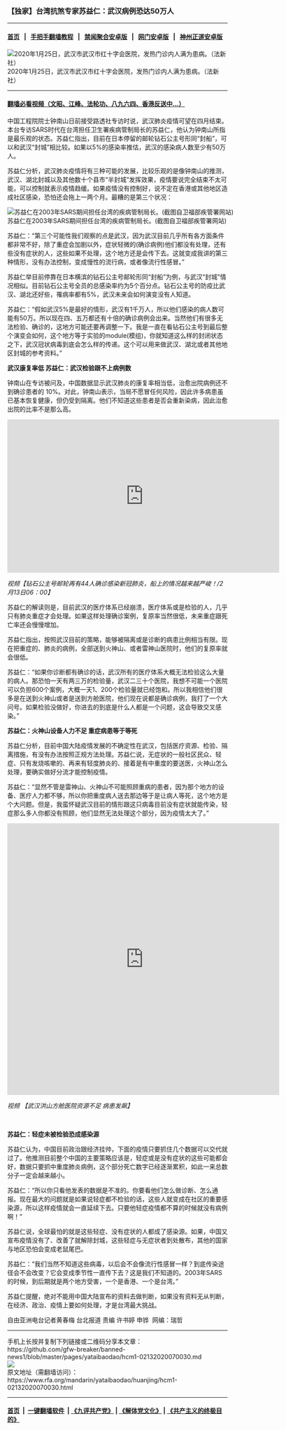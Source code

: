 ### 【独家】台湾抗煞专家苏益仁：武汉病例恐达50万人
------------------------

#### [首页](https://github.com/gfw-breaker/banned-news1/blob/master/README.md) &nbsp;&nbsp;|&nbsp;&nbsp; [手把手翻墙教程](https://github.com/gfw-breaker/guides/wiki) &nbsp;&nbsp;|&nbsp;&nbsp; [禁闻聚合安卓版](https://github.com/gfw-breaker/bn-android) &nbsp;&nbsp;|&nbsp;&nbsp; [网门安卓版](https://github.com/oGate2/oGate) &nbsp;&nbsp;|&nbsp;&nbsp; [神州正道安卓版](https://github.com/SzzdOgate/update) 



<div id="headerimg">
 <img alt="2020年1月25日，武汉市武汉市红十字会医院，发热门诊内人满为患病。（法新社）" src="https://www.rfa.org/mandarin/yataibaodao/huanjing/hcm1-02132020070030.html/000_1OC6B8.jpg/@@images/c36707c9-7d5f-42d5-9b4f-7b160b3cdb80.jpeg" title="2020年1月25日，武汉市武汉市红十字会医院，发热门诊内人满为患病。（法新社）"/>
 <div id="headerimgcontents">
  <div id="headerimgcaption">
   <span>
    2020年1月25日，武汉市武汉市红十字会医院，发热门诊内人满为患病。（法新社）
   </span>
   <!-- zoomattribute -->
  </div>
  <!-- headerimgcaption -->
 </div>
 <!-- headerimagecontents -->
</div>

<hr/>


#### [翻墙必看视频（文昭、江峰、法轮功、八九六四、香港反送中...）](http://167.172.214.107/home.html)

<div id="storytext">
 <div>
  <div class="slot_header">
  </div>
 </div>
 <p>
  中国工程院院士钟南山日前接受路透社专访时说，武汉肺炎疫情可望在四月结束。本台专访SARS时代在台湾担任卫生署疾病管制局长的苏益仁，他认为钟南山所指是最乐观的状态。苏益仁指出，目前在日本停留的邮轮钻石公主号形同“封船”，可以和武汉“封城”相比较。如果以5%的感染率推估，武汉的感染病人数至少有50万人。
 </p>
 <p>
  苏益仁分析，武汉肺炎疫情将有三种可能的发展，比较乐观的是像钟南山的推测，武汉、湖北封城以及其他数十个县市“半封城”发挥效果，疫情要说完全结束不太可能，可以控制就表示疫情趋缓。如果疫情没有控制好，说不定在香港或其他地区造成社区感染，恐怕还会拖上一两个月。最糟的是第三个状况：
 </p>
 <p>
 </p>
 <p>
 </p>
 <p>
  <div class="image-inline captioned" style="width:804px;">
   <div style="width:804px;">
    <img alt="苏益仁在2003年SARS期间担任台湾的疾病管制局长。(截图自卫福部疾管署网站)" src="https://www.rfa.org/mandarin/yataibaodao/huanjing/hcm1-02132020070030.html/HCM-1.jpg" title="苏益仁在2003年SARS期间担任台湾的疾病管制局长。(截图自卫福部疾管署网站)"/>
   </div>
   <div class="image-caption">
    <span style="width:804px;">
     苏益仁在2003年SARS期间担任台湾的疾病管制局长。(截图自卫福部疾管署网站)
    </span>
    <span class="copyright">
    </span>
   </div>
  </div>
 </p>
 <p>
  苏益仁：“第三个可能性我们观察的点是武汉，因为武汉目前几乎所有各方面条件都非常不好，除了重症会加剧以外，症状轻微的(确诊病例)他们都没有处理，还有些没有症状的人，这些如果不处理，这个地方还是会传下去。这就变成我讲的第三种情形，没有办法控制，变成慢性的流行病，或者像流行性感冒。”
 </p>
 <p>
  苏益仁举目前停靠在日本横滨的钻石公主号邮轮形同“封船”为例，与武汉“封城”情况相似。目前钻石公主号全员的总感染率约为5个百分点。钻石公主号的防疫比武汉、湖北还好些，罹病率都有5%，武汉未来会如何演变没有人知道。
 </p>
 <p>
  苏益仁：“假如武汉5%是最好的情形，武汉有1千万人，所以他们感染的病人数可能有50万。所以现在四、五万都还有十倍的确诊病例会出来。当然他们有很多无法检验、确诊的，这地方可能还要再调整一下。我是一直在看钻石公主号到最后整个演变会如何，这个地方等于实验的module(模组)，你就知道这么样的封闭状态之下，武汉冠状病毒到底会怎么样的传递。这个可以用来做武汉、湖北或者其他地区封城的参考资料。”
 </p>
 <p>
  <b>
   武汉康复率低
  </b>
  <b>
  </b>
  <b>
  </b>
  <b>
   苏益仁：武汉检验跟不上病例数
  </b>
  <b>
  </b>
 </p>
 <p>
  钟南山在专访被问及，中国数据显示武汉肺炎的康复率相当低，治愈出院病例还不到确诊患者的 10%。对此，钟南山表示，当局不愿冒任何风险，因此许多病患虽已基本恢复健康，但仍受到隔离。他们不知道这些患者是否会重新染病，因此治愈出院的比率不是那么高。
 </p>
 <p>
 </p>
 <p>
  <iframe frameborder="0" height="350" scrolling="no" src="https://www.facebook.com/plugins/video.php?href=https%3A%2F%2Fwww.facebook.com%2Fntv7mandarinnews%2Fvideos%2F190795745339408%2F&amp;show_text=0&amp;width=622" width="622">
  </iframe>
 </p>
 <p>
  <i>
   视频【钻石公主号邮轮再有44人确诊感染新冠肺炎，船上的情况越来越严峻！/2月13日06：00】
  </i>
 </p>
 <p>
 </p>
 <p>
  苏益仁的解读则是，目前武汉的医疗体系已经崩溃，医疗体系或是检验的人，几乎只有肺炎重症才会处理。如果这样处理确诊案例，复原率当然很低，未来重症跟死亡率还会慢慢增加。
 </p>
 <p>
  苏益仁指出，按照武汉目前的策略，能够被隔离或是诊断的病患比例相当有限。现在把重症的、肺炎的病例，全部送到火神山、或者雷神山医院时，他们的复原率就会很低。
 </p>
 <p>
  苏益仁：“如果你诊断都有确诊的话，武汉所有的医疗体系大概无法检验这么大量的病人。那恐怕一天有两三万的检验量，武汉二三十个医院，我想不可能一个医院可以负担600个案例，大概一天1、200个检验量就已经饱和。所以我相信他们很多是在送到火神山或者是送到方舱医院，他们现在说都是确诊病例，我打了一个大问号。如果检验没做好，你进去的到底是什么人都是一个问题，这会导致交叉感染。”
 </p>
 <p>
  <b>
   苏益仁：火神山设备人力不足
  </b>
  <b>
  </b>
  <b>
   重症病患等于等死
  </b>
  <b>
  </b>
 </p>
 <p>
  苏益仁分析，目前中国大陆疫情发展的不确定性在武汉，包括医疗资源、检验、隔离措施，有没有办法按照正规方法处理。苏益仁说，无症状的一般社区民众、轻症、只有发烧咳嗽的、再来有轻度肺炎的、接着是有中重度的要送医，火神山怎么处理，要确实做好分流才能控制疫情。
 </p>
 <p>
  苏益仁：“显然不管是雷神山、火神山不可能照顾重病的患者，因为那个地方的设备、医疗人力都不够，所以你把重度病人送去那边等于是让病人等死，这个地方是个大问题。但是，我蛮怀疑武汉目前的情形跟这只病毒目前没有症状就能传染，轻症那么多人你都没有照顾，他们显然无法处理这个部分，因为疫情太大了。”
 </p>
 <p>
 </p>
 <p>
  <iframe frameborder="0" height="620" scrolling="no" src="https://www.facebook.com/plugins/video.php?href=https%3A%2F%2Fwww.facebook.com%2FRFAChinese%2Fvideos%2F2728864310522756%2F&amp;show_text=0&amp;width=622" width="622">
  </iframe>
 </p>
 <p>
  <i>
   视频
   <span>
    <span title="【武汉洪山方舱医院资源不足 病患发飙】">
     【武汉洪山方舱医院资源不足 病患发飙】
    </span>
   </span>
  </i>
 </p>
 <p>
  <i>
   <span>
    <span title="【武汉洪山方舱医院资源不足 病患发飙】">
     <br/>
    </span>
   </span>
  </i>
 </p>
 <p>
  <b>
   苏益仁：轻症未被检验恐成感染源
  </b>
  <b>
  </b>
 </p>
 <p>
  苏益仁认为，中国目前政治跟经济挂帅，下面的疫情只要抓住几个数据可以交代就过了。他推测目前整个中国的主要策略应该是，轻症或是没有症状的这些可能都会好，数据只要抓中重度肺炎病例，这个部分死亡数字已经逐渐累积，如此一来总数分子一定会越来越小。
 </p>
 <p>
  苏益仁：“所以你只看他发表的数据是不准的。你要看他们怎么做诊断、怎么通报。现在最大的问题就是如果说轻症都不检验的话，这些人就变成在社区的重要感染源，所以这样疫情就会一直延续下去。只要他轻症疫情都不算的时候就没有病例啊！”
 </p>
 <p>
  苏益仁说，全球最怕的就是这些轻症、没有症状的人都成了感染源。如果，中国又宣布疫情没有了、改善了就解除封城，这些轻症与无症状者到处散布，其他的国家与地区恐怕会变成老鼠尾巴。
 </p>
 <p>
  苏益仁：“我们当然不知道这些病毒，以后会不会像流行性感冒一样？到底传染途径会不会改变？它会变成季节性一直传下去？这是我们不知道的。2003年SARS的时候，到后期就是两个地方受害，一个是香港、一个是台湾。”
 </p>
 <p>
  苏益仁提醒，绝对不能用中国大陆宣布的资料去做判断，如果没有资料无从判断，在经济、政治、疫情上要如何处理，才是台湾最大挑战。
 </p>
 <p>
 </p>
 <p>
  自由亚洲电台记者黄春梅 台北报道 责编 许书婷 申铧  网编：瑞哲
 </p>
</div>

<hr/>
手机上长按并复制下列链接或二维码分享本文章：<br/>
https://github.com/gfw-breaker/banned-news1/blob/master/pages/yataibaodao/hcm1-02132020070030.md <br/>
<a href='https://github.com/gfw-breaker/banned-news1/blob/master/pages/yataibaodao/hcm1-02132020070030.md'><img src='https://github.com/gfw-breaker/banned-news1/blob/master/pages/yataibaodao/hcm1-02132020070030.md.png'/></a> <br/>
原文地址（需翻墙访问）：https://www.rfa.org/mandarin/yataibaodao/huanjing/hcm1-02132020070030.html


------------------------
#### [首页](https://github.com/gfw-breaker/banned-news1/blob/master/README.md) &nbsp;|&nbsp; [一键翻墙软件](https://github.com/gfw-breaker/nogfw/blob/master/README.md) &nbsp;| [《九评共产党》](https://github.com/gfw-breaker/9ping.md/blob/master/README.md#九评之一评共产党是什么) | [《解体党文化》](https://github.com/gfw-breaker/jtdwh.md/blob/master/README.md) | [《共产主义的终极目的》](https://github.com/gfw-breaker/gczydzjmd.md/blob/master/README.md)


<img src='http://gfw-breaker.win/banned-news/pages/yataibaodao/hcm1-02132020070030.md' width='0px' height='0px'/>